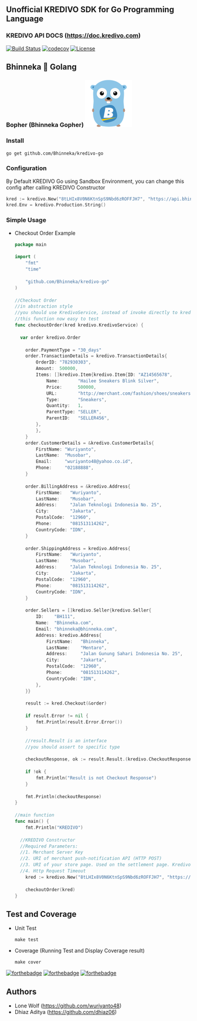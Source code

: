## Unofficial KREDIVO SDK for Go Programming Language

### KREDIVO API DOCS (https://doc.kredivo.com)

[![Build Status](https://travis-ci.org/Bhinneka/kredivo-go.svg?branch=master)](https://travis-ci.org/Bhinneka/kredivo-go)
[![codecov](https://codecov.io/gh/Bhinneka/kredivo-go/branch/master/graph/badge.svg)](https://codecov.io/gh/Bhinneka/kredivo-go)
[![License](https://img.shields.io/badge/License-Apache%202.0-blue.svg)](https://github.com/Bhinneka/kredivo-go/blob/master/LICENSE)

## Bhinneka :blue_heart: Golang

### Bopher (Bhinneka Gopher) ![alt text](./files/bhoper.png)

### Install
  ```shell
  go get github.com/Bhinneka/kredivo-go
  ```

### Configuration

  By Default KREDIVO Go using Sandbox Environment,
  you can change this config after calling KREDIVO Constructor

  ```go
  kred := kredivo.New("8tLHIx8V0N6KtnSpS9Nbd6zROFFJH7", "https://api.bhinneka.com/push_notif", "https://bhinneka.com", 8*time.Second)
  kred.Env = kredivo.Production.String()
  ```

### Simple Usage

  - Checkout Order Example

    ```go
    package main

    import (
    	"fmt"
    	"time"

    	"github.com/Bhinneka/kredivo-go"
    )

    //Checkout Order
    //in abstraction style
    //you should use KredivoService, instead of invoke directly to kredivo's Constructor
    //this function now easy to test
    func checkoutOrder(kred kredivo.KredivoService) {

      var order kredivo.Order

    	order.PaymentType = "30_days"
    	order.TransactionDetails = kredivo.TransactionDetails{
    		OrderID: "782930303",
    		Amount:  500000,
    		Items: []kredivo.Item{kredivo.Item{ID: "AZ14565678",
    			Name:       "Hailee Sneakers Blink Silver",
    			Price:      500000,
    			URL:        "http://merchant.com/fashion/shoes/sneakers-blink-shoes",
    			Type:       "Sneakers",
    			Quantity:   1,
    			ParentType: "SELLER",
    			ParentID:   "SELLER456",
    		},
    		},
    	}
    	order.CustomerDetails = &kredivo.CustomerDetails{
    		FirstName: "Wuriyanto",
    		LastName:  "Musobar",
    		Email:     "wuriyanto48@yahoo.co.id",
    		Phone:     "02188888",
    	}

    	order.BillingAddress = &kredivo.Address{
    		FirstName:   "Wuriyanto",
    		LastName:    "Musobar",
    		Address:     "Jalan Teknologi Indonesia No. 25",
    		City:        "Jakarta",
    		PostalCode:  "12960",
    		Phone:       "081513114262",
    		CountryCode: "IDN",
    	}

    	order.ShippingAddress = kredivo.Address{
    		FirstName:   "Wuriyanto",
    		LastName:    "Musobar",
    		Address:     "Jalan Teknologi Indonesia No. 25",
    		City:        "Jakarta",
    		PostalCode:  "12960",
    		Phone:       "081513114262",
    		CountryCode: "IDN",
    	}

    	order.Sellers = []kredivo.Seller{kredivo.Seller{
    		ID:    "BH111",
    		Name:  "Bhinneka.com",
    		Email: "bhinneka@bhinneka.com",
    		Address: kredivo.Address{
    			FirstName:   "Bhinneka",
    			LastName:    "Mentaro",
    			Address:     "Jalan Gunung Sahari Indonesia No. 25",
    			City:        "Jakarta",
    			PostalCode:  "12960",
    			Phone:       "081513114262",
    			CountryCode: "IDN",
    		},
    	}}

    	result := kred.Checkout(&order)

    	if result.Error != nil {
    		fmt.Println(result.Error.Error())
    	}

    	//result.Result is an interface
    	//you should assert to specific type

    	checkoutResponse, ok := result.Result.(kredivo.CheckoutResponse)

    	if !ok {
    		fmt.Println("Result is not Checkout Response")
    	}

    	fmt.Println(checkoutResponse)
    }

    //main function
    func main() {
    	fmt.Println("KREDIVO")

      //KREDIVO Constructor
      //Required Parameters:
      //1. Merchant Server Key
      //2. URI of merchant push-notification API (HTTP POST)
      //3. URI of your store page. Used on the settlement page. Kredivo’s server will pass some params to this uri for merchant’s server acknowledgement: order_id: Order Id given by Merchant; tr_id: Transaction Id given by Kredivo;tr_status: Transaction status of a transaction; sign_key: Signature key to validate if the notification is originated from Kredivo. Please contact us how to parse this signature_key by using your client key.
      //4. Http Request Timeout
    	kred := kredivo.New("8tLHIx8V0N6KtnSpS9Nbd6zROFFJH7", "https://api.bhinneka.com/push_notif", "https://bhinneka.com", 8*time.Second)

    	checkoutOrder(kred)
    }

    ```

## Test and Coverage

  - Unit Test
    ```shell
    make test
    ```

  - Coverage (Running Test and Display Coverage result)
    ```shell
    make cover
    ```
    
[![forthebadge](https://forthebadge.com/images/badges/made-with-go.svg)](https://forthebadge.com) [![forthebadge](https://forthebadge.com/images/badges/for-you.svg)](https://forthebadge.com) [![forthebadge](https://forthebadge.com/images/badges/fuck-it-ship-it.svg)](https://forthebadge.com)

## Authors
  - Lone Wolf (https://github.com/wuriyanto48)
  - Dhiaz Aditya (https://github.com/dhiaz06)
